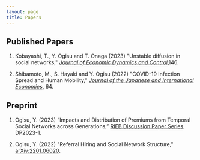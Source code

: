 ```yaml
---
layout: page
title: Papers
---
```


## Published Papers

1. Kobayashi, T., Y. Ogisu and T. Onaga (2023) "Unstable diffusion in social networks," *[Journal of Economic Dynamics and Control](https://www.sciencedirect.com/science/article/pii/S0165188922002640)*,146.

2. Shibamoto, M., S. Hayaki and Y. Ogisu (2022) "COVID-19 Infection Spread and Human Mobility," *[Journal of the Japanese and International Economies](https://www.sciencedirect.com/science/article/pii/S0889158322000053)*, 64.

## Preprint

1. Ogisu, Y. (2023) “Impacts and Distribution of Premiums from Temporal Social Networks across Generations,” [RIEB Discussion Paper Series](https://www.rieb.kobe-u.ac.jp/academic/ra/dp/English/dp2023-13.html), DP2023-1.

2. Ogisu, Y. (2022) "Referral Hiring and Social Network Structure," [arXiv:2201.06020](https://arxiv.org/abs/2201.06020).

